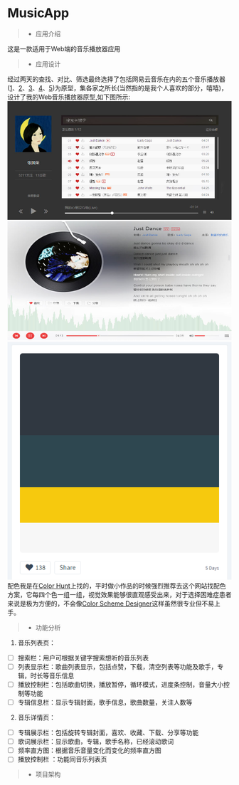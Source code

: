 # MusicApp 

> - 应用介绍

这是一款适用于Web端的音乐播放器应用

> - 应用设计

经过两天的查找、对比、筛选最终选择了包括网易云音乐在内的五个音乐播放器([1](http://music.163.com/)、[2](http://htmlpreview.github.io/?https://github.com/zy-1995/doubanMusic/blob/master/index.html)、[3](http://juniortour.net/master-pieces/js/audio-player/index.html)、[4](http://music.b-sirius.me/)、[5](https://ife2017.github.io/doubanfm/))为原型，集各家之所长(当然指的是我个人喜欢的部分，嘻嘻)，设计了我的Web音乐播放器原型,如下图所示:
![音乐列表页](https://github.com/zhangailing/MusicApp/blob/master/images/001.jpg)
![音乐详情页](https://github.com/zhangailing/MusicApp/blob/master/images/002.jpg)
![配色图](https://github.com/zhangailing/MusicApp/blob/master/images/003.png)
配色我是在[Color Hunt](http://colorhunt.co/random)上找的，平时做小作品的时候强烈推荐去这个网站找配色方案，它每四个色一组一组，视觉效果能够很直观感受出来，对于选择困难症患者来说是极为方便的，不会像[Color Scheme Designer](http://www.peise.net/tools/web/)这样虽然很专业但不易上手。


> - 功能分析

1. 音乐列表页：

- [ ] 搜索栏：用户可根据关键字搜索想听的音乐列表
- [ ] 列表显示栏：歌曲列表显示，包括点赞，下载，清空列表等功能及歌手，专辑，时长等音乐信息
- [ ] 播放控制栏：包括歌曲切换，播放暂停，循环模式，进度条控制，音量大小控制等功能
- [ ] 专辑信息栏：显示专辑封面，歌手信息，歌曲数量，关注人数等

2. 音乐详情页：

- [ ] 专辑展示栏：包括旋转专辑封面，喜欢、收藏、下载、分享等功能
- [ ] 歌词展示栏：显示歌曲，专辑，歌手名称，已经滚动歌词
- [ ] 频率直方图：根据音乐音量变化而变化的频率直方图
- [ ] 播放控制栏 ：功能同音乐列表页

> - 项目架构



